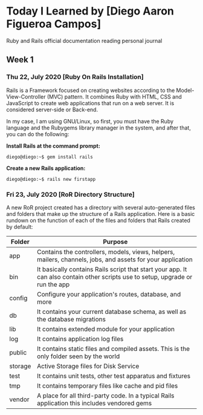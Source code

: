 # Today I Learned by [Diego Aaron Figueroa Campos]

Ruby and Rails official documentation reading personal journal

## Week 1

### Thu 22, July 2020 [Ruby On Rails Installation]
Rails is a Framework focused on creating websites according to the Model-View-Controller (MVC) pattern. It combines Ruby with HTML, CSS and JavaScript to create web applications that run on a web server. It is considered server-side or Back-end.

In my case, I am using GNU/Linux, so first, you must have the Ruby language and the Rubygems library manager in the system, and after that, you can do the following:

**Install Rails at the command prompt:**
```console
diego@diego:~$ gem install rails 
```

**Create a new Rails application:**
```console
diego@diego:~$ rails new firstapp
```

### Fri 23, July 2020 [RoR Directory Structure]
A new RoR project created has a directory with several auto-generated files and folders that make up the structure of a Rails application. Here is a basic rundown on the function of each of the files and folders that Rails created by default:

|Folder      |Purpose                                                                                                   |
|------------|----------------------------------------------------------------------------------------------------------|
|app         |Contains the controllers, models, views, helpers, mailers, channels, jobs, and assets for your application|
|bin         |It basically contains Rails script that start your app. It can also contain other scripts use to setup, upgrade or run the app
|config      |Configure your application's routes, database, and more                                                   |
|db          |It contains your current database schema, as well as the database migrations                              |
|lib         |It contains extended module for your application                                                          |        
|log         |It contains application log files                                                                         |
|public      |It contains static files and compiled assets. This is the only folder seen by the world                   |
|storage     |Active Storage files for Disk Service                                                                     |
|test        |It contains unit tests, other test apparatus and fixtures                                                 |
|tmp         |It contains temporary files like cache and pid files                                                      |
|vendor      |A place for all third-party code. In a typical Rails application this includes vendored gems              |